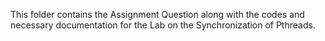 This folder contains the Assignment Question along with the codes and necessary documentation for the Lab on the Synchronization of Pthreads.
